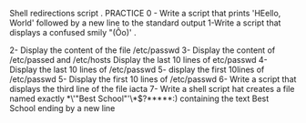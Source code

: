 Shell redirections script . PRACTICE
0 - Write a script that prints 'HEello, World' followed by a new line to the standard output
1-Write a script that displays a confused smily "(Ôo)'   .

2- Display the content of the file /etc/passwd
3- Display the content of /etc/passed and /etc/hosts
Display the last 10 lines of etc/passwd
4- Display the last 10 lines of /etc/passwd
5- display the first 10lines of /etc/passwd
5- Display the first 10 lines of /etc/passwd
6- Write a script that displays the third line of the file iacta
7- Write a shell script hat creates a file named exactly \*\\'"Best School"\'\\*$\?\*\*\*\*\*:) containing the text Best School ending by a new line
